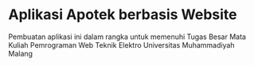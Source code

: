 # Aplikasi Apotek berbasis Website
Pembuatan aplikasi ini dalam rangka untuk memenuhi Tugas Besar Mata Kuliah Pemrograman Web Teknik Elektro Universitas Muhammadiyah Malang

